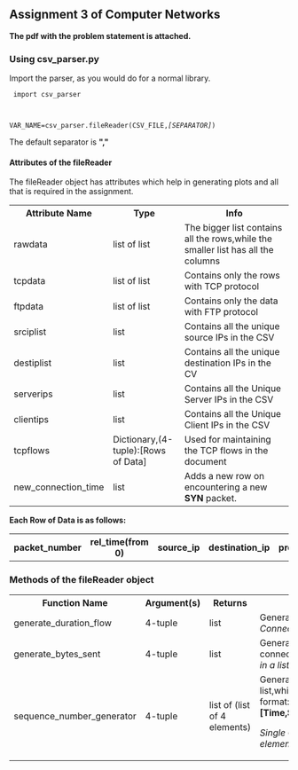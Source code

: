 
## Assignment 3 of Computer Networks

<b> The pdf with the problem statement is attached.</b>

### Using csv_parser.py

Import the parser, as you would do for a normal library.

<code> import csv_parser

VAR_NAME=csv_parser.fileReader(CSV_FILE,<i>[SEPARATOR]</i>)
</code>

The default separator is <b>","</b>

#### Attributes of the fileReader

The fileReader object has attributes which help in generating plots and all that is required in the assignment.

<table>
<tr><th>Attribute Name</th><th>Type</th><th>Info</th></tr>
<tr><td>rawdata</td><td>list of list</td><td>The bigger list contains all the rows,while the smaller list has all the columns</td></tr>
<tr><td>tcpdata</td><td>list of list</td><td>Contains only the rows with TCP protocol</td></tr>
<tr><td>ftpdata</td><td>list of list</td><td>Contains only the data with FTP protocol</td></tr>
<tr><td>srciplist</td><td>list</td><td>Contains all the unique source IPs in the CSV</td></tr>
<tr><td>destiplist</td><td>list</td><td>Contains all the unique destination IPs in the CV</td></tr>
<tr><td>serverips</td><td>list</td><td>Contains all the Unique Server IPs in the CSV</td></tr>
<tr><td>clientips</td><td>list</td><td>Contains all the Unique Client IPs in the CSV</td></tr>
<tr><td>tcpflows</td><td>Dictionary,(4-tuple):[Rows of Data]</td><td>Used for maintaining the TCP flows in the document</td></tr>
<tr><td>new_connection_time</td><td>list</td><td>Adds a new row on encountering a new <b>SYN</b> packet.</td></tr>
</table>
<b>Each Row of Data is as follows:</b>
<table>
<tr><th>packet_number</th><th>rel_time(from 0)</th><th>source_ip</th><th>destination_ip</th><th>protocol</th><th>packet_length</th><th>info</th></tr>
</table>

### Methods of the fileReader object

<table>
<tr>
<th>Function Name</th><th>Argument(s)</th><th>Returns</th><th>Description</th>
</tr>
<tr>
<td>generate_duration_flow</td><td>4-tuple</td><td>list</td><td> Generates a list of connection durations.<i>Single Connection results in a list with 1 element</i></td>
</tr>
<tr>
<td>generate_bytes_sent</td><td>4-tuple</td><td>list</td><td> Generates a list of bytes sent over each connection duration.<i>Single Connection results in a list with 1 element</i></td>
</tr>
<tr>
<td>sequence_number_generator</td><td>4-tuple</td><td>list of (list of 4 elements)</td><td> Generates a list of list of 4 elements. The inner list,which has 4 elements is of the following format:
 <b>[Time,Seq_num_server,Time,Ack_num_client]</b>.
 
<i>Single Connection results in a list with 1 element</i></td>
</tr>
</table>
